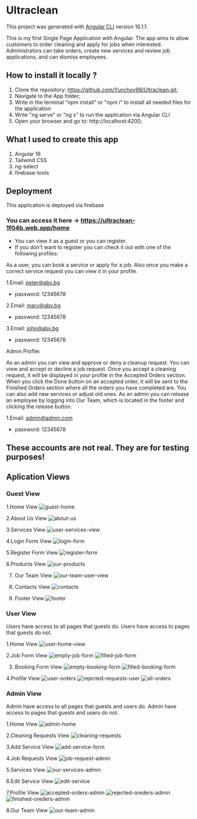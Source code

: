 # Ultraclean

This project was generated with [Angular CLI](https://github.com/angular/angular-cli) version 16.1.1.

This is my first Single Page Application with Angular. The app aims to allow customers to order cleaning and apply for jobs when interested. Administrators can take orders, create new services and review job applications, and can dismiss employees.

## How to install it locally ?
1. Clone the repository: https://github.com/Yunchov98/Ultraclean.git;
2. Navigate to the App folder;
3. Write in the terminal "npm install" or "npm i" to install all needed files for the application
4. Write "ng serve" or "ng s" to run the application via Angular CLI
5. Open your browser and go to: http://localhost:4200;

## What I used to create this app
1. Angular 16
2. Tailwind CSS
3. ng-select
4. firebase-tools

## Deployment
This application is deployed via firebase
### You can access it here -> https://ultraclean-1f04b.web.app/home
- You can view it as a guest or you can register.
- If you don't want to register you can check it out with one of the following profiles:

As a user, you can book a service or apply for a job. Also once you make a correct service request you can view it in your profile.
  
1.Email: peter@abv.bg
  - password: 12345678

2.Email: mary@abv.bg
  - password: 12345678
  
3.Email: john@abv.bg
  - password: 12345678

Admin Profile:

As an admin you can view and approve or deny a cleanup request. You can view and accept or decline a job request. Once you accept a cleaning request, it will be displayed in your profile in the Accepted Orders section. When you click the Done button on an accepted order, it will be sent to the Finished Orders section where all the orders you have completed are. You can also add new services or adjust old ones. As an admin you can release an employee by logging into Our Team, which is located in the footer and clicking the release button.

1.Email: admin@admin.com
  - password: 12345678
## These accounts are not real. They are for testing purposes!

## Aplication Views

### Guest View
  1.Home View
  ![guest-home](https://github.com/Yunchov98/Ultraclean/assets/107936254/113aff1a-b523-4895-8ced-916c7c9dca52)

  2.About Us View
  ![about-us](https://github.com/Yunchov98/Ultraclean/assets/107936254/d13a4eb5-907d-4384-9aa6-30b3be9196e2)

  3.Services View
  ![user-services-view](https://github.com/Yunchov98/Ultraclean/assets/107936254/9b933fcb-86fa-46da-b478-99dbf19d2302)

  4.Login Form View
  ![login-form](https://github.com/Yunchov98/Ultraclean/assets/107936254/b02f17eb-8eae-4eb5-8bbc-c6513474821e)

  5.Register Form View
  ![register-form](https://github.com/Yunchov98/Ultraclean/assets/107936254/7ef82399-884d-4b18-8c71-32a09ff5dd03)

  6.Products View
  ![our-products](https://github.com/Yunchov98/Ultraclean/assets/107936254/d0f6ca22-abf7-4a5b-ad2a-a84a3f787bd2)

  7. Our Team View
  ![our-team-user-view](https://github.com/Yunchov98/Ultraclean/assets/107936254/b84873cb-a08d-48d1-bf74-c8d79c04e7de)

  8. Contacts View
  ![contacts](https://github.com/Yunchov98/Ultraclean/assets/107936254/203256c4-4a5c-4990-91cf-298ed01afbf0)

  9. Footer View
  ![footer](https://github.com/Yunchov98/Ultraclean/assets/107936254/f696854b-f4a3-4d2a-8dca-19a4128a3adf)

### User View
Users have access to all pages that guests do. Users have access to pages that guests do not.

1.Home View
![user-home-view](https://github.com/Yunchov98/Ultraclean/assets/107936254/869ecab6-6664-4e2e-8ccc-e094409078ab)

2.Job Form View
![empty-job-form](https://github.com/Yunchov98/Ultraclean/assets/107936254/880e2e48-5d63-4a99-9bd3-3be2ea658610)
![filled-job-form](https://github.com/Yunchov98/Ultraclean/assets/107936254/21904e1f-59a6-4278-9078-16f94dfd081b)

3. Booking Form View
![empty-booking-form](https://github.com/Yunchov98/Ultraclean/assets/107936254/fd505047-e13d-4818-9f19-0a60da68408a)
![filled-booking-form](https://github.com/Yunchov98/Ultraclean/assets/107936254/781b39f4-4afd-43be-bf68-83564c5ba3c7)

4.Profile View
![user-orders](https://github.com/Yunchov98/Ultraclean/assets/107936254/b25fe6ce-a270-4815-b514-228edc73e985)
![rejected-requests-user](https://github.com/Yunchov98/Ultraclean/assets/107936254/9483d40f-15e4-419b-9486-1843635c29e2)
![all-orders](https://github.com/Yunchov98/Ultraclean/assets/107936254/cea86987-a7b9-44a6-805c-cda9ff4c9a1e)

### Admin View
Admin have access to all pages that guests and users do. Admin have access to pages that guests and users do not.

1.Home View
![admin-home](https://github.com/Yunchov98/Ultraclean/assets/107936254/0b47868b-c815-4ff1-af3f-e048b52dd131)

2.Cleaning Requests View
![cleaning-requests](https://github.com/Yunchov98/Ultraclean/assets/107936254/500318e7-78a1-4bab-9939-719225f45f2b)

3.Add Service View
![add-service-form](https://github.com/Yunchov98/Ultraclean/assets/107936254/3e90e713-999d-4028-b433-78c2b52bf225)

4.Job Requests View
![job-request-admin](https://github.com/Yunchov98/Ultraclean/assets/107936254/0e13e914-7939-45a3-9693-68472a755b5f)

5.Services View
![our-services-admin](https://github.com/Yunchov98/Ultraclean/assets/107936254/595a1ccf-4140-4ff0-9e4f-114f381c3e31)

6.Edit Service View
![edit-service](https://github.com/Yunchov98/Ultraclean/assets/107936254/b905ad5b-061a-4fb1-b8a2-8316d589d672)

7.Profile View
![accepted-orders-admin](https://github.com/Yunchov98/Ultraclean/assets/107936254/0e130efe-0ae9-4b0f-a692-aabd5a81d790)
![rejected-oreders-admin](https://github.com/Yunchov98/Ultraclean/assets/107936254/58b1a91c-f5cd-4da6-b362-d7e4168b56dd)
![finished-oreders-admin](https://github.com/Yunchov98/Ultraclean/assets/107936254/79bf2da3-379a-4894-bc80-48a60ca7bc81)

8.Our Team View
![our-team-admin](https://github.com/Yunchov98/Ultraclean/assets/107936254/b10940f4-2886-4ae5-b0a7-d00257c54fa9)
